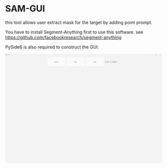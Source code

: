 # SAM-GUI

this tool allows user extract mask for the target by adding point prompt.

You have to install Segment-Anything first to use this software. see https://github.com/facebookresearch/segment-anything

PySide6 is also required to construct the GUI.

![image](https://github.com/Moyv-Wang/SAM-GUI/blob/master/test.gif)

